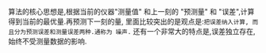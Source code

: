 算法的核心思想是,根据当前的仪器"测量值" 和上一刻的 "预测量" 和 "误差",计算得到当前的最优量.再预测下一刻的量, 
里面比较突出的是观点是:```把误差纳入计算, 而且分为预测误差和测量误差两种.通称为 噪声.```
还有一个非常大的特点是,误差独立存在, 始终不受测量数据的影响.
